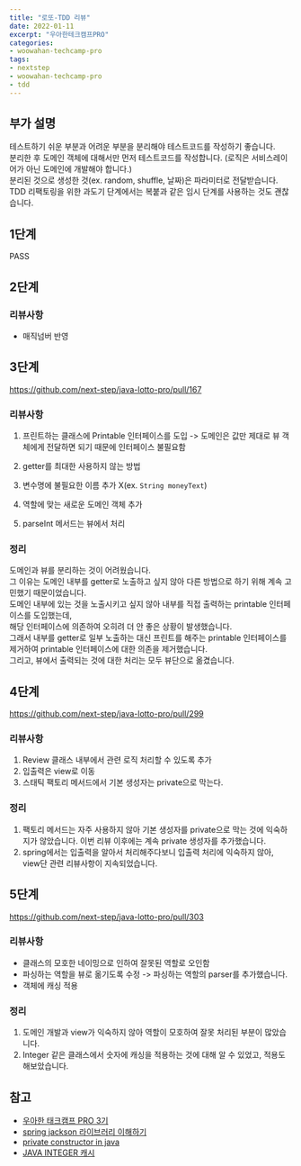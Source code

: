 ```yaml
---
title: "로또-TDD 리뷰"
date: 2022-01-11
excerpt: "우아한테크캠프PRO"
categories:
- woowahan-techcamp-pro 
tags:
- nextstep
- woowahan-techcamp-pro
- tdd
---
```

## 부가 설명
테스트하기 쉬운 부분과 어려운 부분을 분리해야 테스트코드를 작성하기 좋습니다.   
분리한 후 도메인 객체에 대해서만 먼저 테스트코드를 작성합니다. (로직은 서비스레이어가 아닌 도메인에 개발해야 합니다.)  
분리된 것으로 생성한 것(ex. random, shuffle, 날짜)은 파라미터로 전달받습니다.   
TDD 리팩토링을 위한 과도기 단계에서는 복붙과 같은 임시 단계를 사용하는 것도 괜찮습니다.
## 1단계
PASS

## 2단계
### 리뷰사항
- 매직넘버 반영

## 3단계
https://github.com/next-step/java-lotto-pro/pull/167
### 리뷰사항
1. 프린트하는 클래스에 Printable 인터페이스를 도입
  -> 도메인은 값만 제대로 뷰 객체에게 전달하면 되기 때문에 인터페이스 불필요함

2. getter를 최대한 사용하지 않는 방법
3. 변수명에 불필요한 이름 추가 X(ex. `String moneyText`)
4. 역할에 맞는 새로운 도메인 객체 추가
5. parseInt 메서드는 뷰에서 처리
### 정리
도메인과 뷰를 분리하는 것이 어려웠습니다.  
그 이유는 도메인 내부를 getter로 노출하고 싶지 않아 다른 방법으로 하기 위해 계속 고민했기 때문이었습니다.  
도메인 내부에 있는 것을 노출시키고 싶지 않아 내부를 직접 출력하는 printable 인터페이스를 도입했는데,  
해당 인터페이스에 의존하여 오히려 더 안 좋은 상황이 발생했습니다.  
그래서 내부를 getter로 일부 노출하는 대신 프린트를 해주는 printable 인터페이스를 제거하여 printable 인터페이스에 대한 의존을 제거했습니다.   
그리고, 뷰에서 출력되는 것에 대한 처리는 모두 뷰단으로 옮겼습니다.

## 4단계
https://github.com/next-step/java-lotto-pro/pull/299
### 리뷰사항
1. Review 클래스 내부에서 관련 로직 처리할 수 있도록 추가
2. 입출력은 view로 이동
3. 스태틱 팩토리 메서드에서 기본 생성자는 private으로 막는다.
### 정리
1. 팩토리 메서드는 자주 사용하지 않아 기본 생성자를 private으로 막는 것에 익숙하지가 않았습니다. 이번 리뷰 이후에는 계속 private 생성자를 추가했습니다.
2. spring에서는 입출력을 알아서 처리해주다보니 입출력 처리에 익숙하지 않아, view단 관련 리뷰사항이 지속되었습니다.

## 5단계
https://github.com/next-step/java-lotto-pro/pull/303
### 리뷰사항
- 클래스의 모호한 네이밍으로 인하여 잘못된 역할로 오인함
- 파싱하는 역할을 뷰로 옮기도록 수정 -> 파싱하는 역할의 parser를 추가했습니다.
- 객체에 캐싱 적용
### 정리
1. 도메인 개발과 view가 익숙하지 않아 역할이 모호하여 잘못 처리된 부분이 많았습니다.
2. Integer 같은 클래스에서 숫자에 캐싱을 적용하는 것에 대해 알 수 있었고, 적용도 해보았습니다.


## 참고

- [우아한 태크캠프 PRO 3기](https://edu.nextstep.camp/s/Reggx5FJ)
- [spring jackson 라이브러리 이해하기](https://mommoo.tistory.com/83)
- [private constructor in java](https://www.upgrad.com/blog/private-constructor-in-java/)
- [JAVA INTEGER 캐시](https://jwdeveloper.tistory.com/140)

